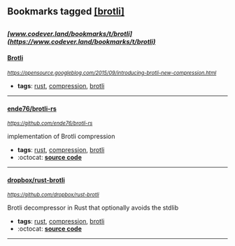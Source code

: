 ## Bookmarks tagged [[brotli]](https://www.codever.land/search?q=[brotli])

_<sup><sup>[www.codever.land/bookmarks/t/brotli](https://www.codever.land/bookmarks/t/brotli)</sup></sup>_
---
#### [Brotli](https://opensource.googleblog.com/2015/09/introducing-brotli-new-compression.html)
_<sup>https://opensource.googleblog.com/2015/09/introducing-brotli-new-compression.html</sup>_

* **tags**: [rust](../tagged/rust.md), [compression](../tagged/compression.md), [brotli](../tagged/brotli.md)
---
#### [ende76/brotli-rs](https://github.com/ende76/brotli-rs)
_<sup>https://github.com/ende76/brotli-rs</sup>_

implementation of Brotli compression
* **tags**: [rust](../tagged/rust.md), [compression](../tagged/compression.md), [brotli](../tagged/brotli.md)
* :octocat: **[source code](https://github.com/ende76/brotli-rs)**
---
#### [dropbox/rust-brotli](https://github.com/dropbox/rust-brotli)
_<sup>https://github.com/dropbox/rust-brotli</sup>_

Brotli decompressor in Rust that optionally avoids the stdlib
* **tags**: [rust](../tagged/rust.md), [compression](../tagged/compression.md), [brotli](../tagged/brotli.md)
* :octocat: **[source code](https://github.com/dropbox/rust-brotli)**
---
